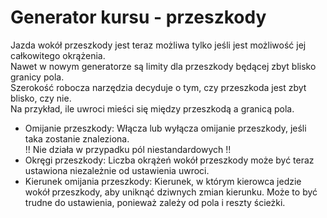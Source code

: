 # Generator kursu - przeszkody  
Jazda wokół przeszkody jest teraz możliwa tylko jeśli jest możliwość jej całkowitego okrążenia.  
Nawet w nowym generatorze są limity dla przeszkody będącej zbyt blisko granicy pola.  
Szerokość robocza narzędzia decyduje o tym, czy przeszkoda jest zbyt blisko, czy nie.  
Na przykład, ile uwroci mieści się między przeszkodą a granicą pola.  


  
- Omijanie przeszkody: Włącza lub wyłącza omijanie przeszkody, jeśli taka zostanie znaleziona.  
  !! Nie działa w przypadku pól niestandardowych !!  
- Okręgi przeszkody: Liczba okrążeń wokół przeszkody może być teraz ustawiona niezależnie od ustawienia uwroci.  
- Kierunek omijania przeszkody: Kierunek, w którym kierowca jedzie wokół przeszkody, aby uniknąć dziwnych zmian kierunku. Może to być trudne do ustawienia, ponieważ zależy od pola i reszty ścieżki.  



